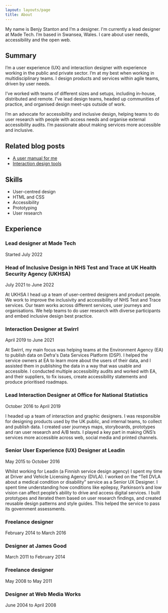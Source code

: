 ```yaml
---
layout: layouts/page
title: About
---
```


My name is Benjy Stanton and I’m a designer. I'm currently a lead designer at Made Tech. I’m based in Swansea, Wales. I care about user needs, accessibility and the open web.

## Summary

I’m a user experience (UX) and interaction designer with experience working in the public and private sector. I’m at my best when working in multidisciplinary teams. I design products and services within agile teams, driven by user needs.

I’ve worked with teams of different sizes and setups, including in-house, distributed and remote. I've lead design teams, headed up communities of practice, and organised design meet-ups outside of work.

I’m an advocate for accessibility and inclusive design, helping teams to do user research with people with access needs and organise external accessibility audits. I’m passionate about making services more accessible and inclusive.

## Related blog posts

- [A user manual for me](/blog/a-user-manual-for-me-version-2/)
- [Interaction design tools](/blog/interaction-design-tools/)

## Skills

- User-centred design
- HTML and CSS
- Accessibility
- Prototyping
- User research

## Experience

###  Lead designer at Made Tech
Started July 2022

### Head of Inclusive Design in NHS Test and Trace at UK Health Security Agency (UKHSA)
July 2021 to June 2022

At UKHSA I head up a team of user-centred designers and product people. We work to improve the inclusivity and accessibility of NHS Test and Trace services. Our team works across different services, user journeys and organisations. We help teams to do user research with diverse participants and embed inclusive design best practice.

### Interaction Designer at Swirrl
April 2019 to June 2021

At Swirrl, my main focus was helping teams at the Environment Agency (EA) to publish data on Defra's Data Services Platform (DSP). I helped the service owners at EA to learn more about the users of their data, and I assisted them in publishing the data in a way that was usable and accessible. I conducted multiple accessibility audits and worked with EA, and their suppliers, to fix issues, create accessibility statements and produce prioritised roadmaps.

### Lead Interaction Designer at Office for National Statistics
October 2016 to April 2019

I headed up a team of interaction and graphic designers. I was responsible for designing products used by the UK public, and internal teams, to collect and publish data. I created user journeys maps, storyboards, prototypes and ran user research and A/B tests. I played a key part in making ONS’s services more accessible across web, social media and printed channels.

### Senior User Experience (UX) Designer at Leadin

May 2015 to October 2016

Whilst working for Leadin (a Finnish service design agency) I spent my time at Driver and Vehicle Licensing Agency (DVLA). I worked on the “Tell DVLA about a medical condition or disability” service as a Senior UX Designer. I spent time understanding how conditions like epilepsy, Parkinson’s and low vision can affect people’s ability to drive and access digital services. I built prototypes and iterated them based on user research findings, and created reusable design patterns and style guides. This helped the service to pass its government assessments.

### Freelance designer
February 2014 to March 2016

### Designer at James Good
March 2011 to February 2014

### Freelance designer
May 2008 to May 2011

### Designer at Web Media Works
June 2004 to April 2008